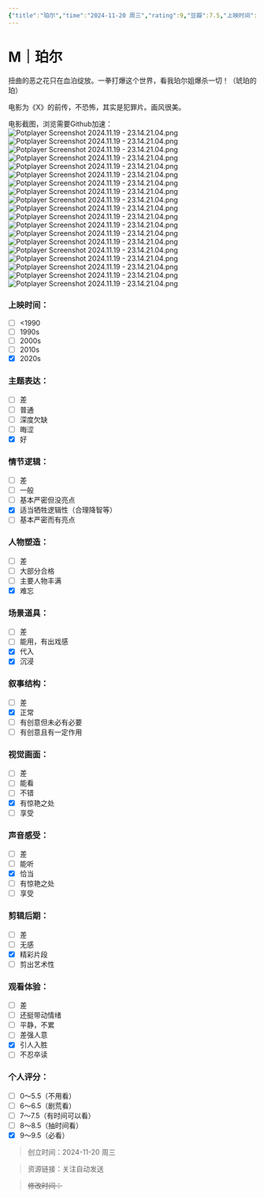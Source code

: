 ```yaml
---
{"title":"珀尔","time":"2024-11-20 周三","rating":9,"豆瓣":7.5,"上映时间":["2022"],"类型":["M","恐怖","犯罪"],"导演":["缇·威斯特 Ti West"],"主演":["米娅·高斯 Mia Goth"],"国家/地区":["加拿大","新西兰","美国"],"片长/分钟":"102分钟","dg-publish":true,"permalink":"/300 评价/M/新近看过/珀尔/","dgPassFrontmatter":true,"created":"2024-11-20T17:03:24.033+08:00","updated":"2024-11-20T17:34:07.631+08:00"}
---
```


# M｜珀尔
扭曲的恶之花只在血泊绽放。一拳打爆这个世界，看我珀尔姐爆杀一切！（琥珀的珀）

电影为《X》的前传，不恐怖，其实是犯罪片。画风很美。

电影截图，浏览需要Github加速：
![Potplayer Screenshot 2024.11.19 - 23.14.21.04.png](https://raw.githubusercontent.com/dolanjiang/Image-Jiang/main/202411201725428.jpg)
![Potplayer Screenshot 2024.11.19 - 23.14.21.04.png](https://raw.githubusercontent.com/dolanjiang/Image-Jiang/main/202411201725443.jpg)
![Potplayer Screenshot 2024.11.19 - 23.14.21.04.png](https://raw.githubusercontent.com/dolanjiang/Image-Jiang/main/202411201725458.jpg)
![Potplayer Screenshot 2024.11.19 - 23.14.21.04.png](https://raw.githubusercontent.com/dolanjiang/Image-Jiang/main/202411201725476.jpg)
![Potplayer Screenshot 2024.11.19 - 23.14.21.04.png](https://raw.githubusercontent.com/dolanjiang/Image-Jiang/main/202411201725492.jpg)
![Potplayer Screenshot 2024.11.19 - 23.14.21.04.png](https://raw.githubusercontent.com/dolanjiang/Image-Jiang/main/202411201725509.jpg)
![Potplayer Screenshot 2024.11.19 - 23.14.21.04.png](https://raw.githubusercontent.com/dolanjiang/Image-Jiang/main/202411201725525.jpg)
![Potplayer Screenshot 2024.11.19 - 23.14.21.04.png](https://raw.githubusercontent.com/dolanjiang/Image-Jiang/main/202411201725541.jpg)
![Potplayer Screenshot 2024.11.19 - 23.14.21.04.png](https://raw.githubusercontent.com/dolanjiang/Image-Jiang/main/202411201725558.jpg)
![Potplayer Screenshot 2024.11.19 - 23.14.21.04.png](https://raw.githubusercontent.com/dolanjiang/Image-Jiang/main/202411201725576.jpg)
![Potplayer Screenshot 2024.11.19 - 23.14.21.04.png](https://raw.githubusercontent.com/dolanjiang/Image-Jiang/main/202411201725592.jpg)
![Potplayer Screenshot 2024.11.19 - 23.14.21.04.png](https://raw.githubusercontent.com/dolanjiang/Image-Jiang/main/202411201725608.jpg)
![Potplayer Screenshot 2024.11.19 - 23.14.21.04.png](https://raw.githubusercontent.com/dolanjiang/Image-Jiang/main/202411201725625.jpg)
![Potplayer Screenshot 2024.11.19 - 23.14.21.04.png](https://raw.githubusercontent.com/dolanjiang/Image-Jiang/main/202411201725641.jpg)
![Potplayer Screenshot 2024.11.19 - 23.14.21.04.png](https://raw.githubusercontent.com/dolanjiang/Image-Jiang/main/202411201725660.jpg)
![Potplayer Screenshot 2024.11.19 - 23.14.21.04.png](https://raw.githubusercontent.com/dolanjiang/Image-Jiang/main/202411201725677.jpg)
![Potplayer Screenshot 2024.11.19 - 23.14.21.04.png](https://raw.githubusercontent.com/dolanjiang/Image-Jiang/main/202411201725693.jpg)
![Potplayer Screenshot 2024.11.19 - 23.14.21.04.png](https://raw.githubusercontent.com/dolanjiang/Image-Jiang/main/202411201725387.jpg)
![Potplayer Screenshot 2024.11.19 - 23.14.21.04.png](https://raw.githubusercontent.com/dolanjiang/Image-Jiang/main/202411201725411.jpg)
### 上映时间：
- [ ] <1990
- [ ] 1990s
- [ ] 2000s
- [ ] 2010s
- [x] 2020s
### 主题表达：
- [ ] 差
- [ ] 普通
- [ ] 深度欠缺
- [ ] 晦涩
- [x] 好
### 情节逻辑：
- [ ] 差
- [ ] 一般
- [ ] 基本严密但没亮点
- [x] 适当牺牲逻辑性（合理降智等）
- [ ] 基本严密而有亮点
### 人物塑造：
- [ ] 差
- [ ] 大部分合格
- [ ] 主要人物丰满
- [x] 难忘
### 场景道具：
- [ ] 差
- [ ] 能用，有出戏感
- [x] 代入
- [x] 沉浸
### 叙事结构：
- [ ] 差
- [x] 正常
- [ ] 有创意但未必有必要
- [ ] 有创意且有一定作用
### 视觉画面：
- [ ] 差
- [ ] 能看
- [ ] 不错
- [x] 有惊艳之处
- [ ] 享受
### 声音感受：
- [ ] 差
- [ ] 能听
- [x] 恰当
- [ ] 有惊艳之处
- [ ] 享受
### 剪辑后期：
- [ ] 差
- [ ] 无感
- [x] 精彩片段
- [ ] 剪出艺术性
### 观看体验：
- [ ] 差
- [ ] 还挺带动情绪
- [ ] 平静，不累
- [ ] 差强人意
- [x] 引人入胜
- [ ] 不忍卒读
### 个人评分：
- [ ] 0～5.5（不用看）
- [ ] 6～6.5（剧荒看）
- [ ] 7～7.5（有时间可以看）
- [ ] 8～8.5（抽时间看）
- [x] 9～9.5（必看）

>创立时间：2024-11-20 周三

>资源链接：关注自动发送

>~~修改时间：~~



